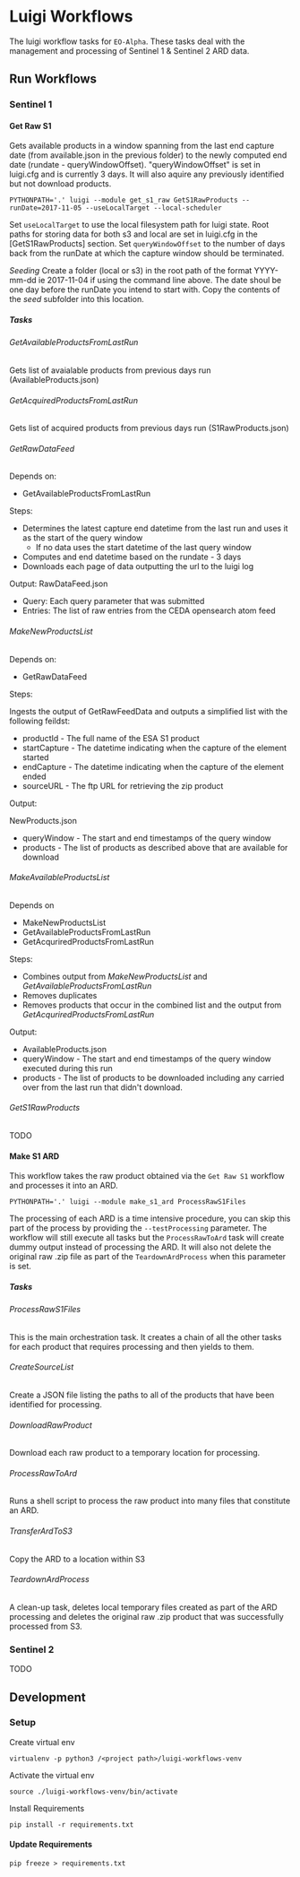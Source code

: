 # Luigi Workflows
The luigi workflow tasks for `EO-Alpha`. These tasks deal with the management and processing of Sentinel 1 & Sentinel 2 ARD data.

## Run Workflows

### Sentinel 1
#### Get Raw S1
Gets available products in a window spanning from the last end capture date (from available.json in the previous folder) to the newly computed end date (rundate - queryWindowOffset). "queryWindowOffset" is set in luigi.cfg and is currently 3 days. It will also aquire any previously identified but not download products.
```
PYTHONPATH='.' luigi --module get_s1_raw GetS1RawProducts --runDate=2017-11-05 --useLocalTarget --local-scheduler
```
Set `useLocalTarget` to use the local filesystem path for luigi state. 
Root paths for storing data for both s3 and local are set in luigi.cfg in the [GetS1RawProducts] section.
Set `queryWindowOffset` to the number of days back from the runDate at which the capture window should be terminated.

*Seeding*
Create a folder (local or s3) in the root path of the format YYYY-mm-dd ie 2017-11-04 if using the command line above. The date shoul be one day before the runDate you intend to start with. Copy the contents of the *seed* subfolder into this location.

##### Tasks
###### GetAvailableProductsFromLastRun
Gets list of avaialable products from previous days run (AvailableProducts.json)

###### GetAcquiredProductsFromLastRun
Gets list of acquired products from previous days run (S1RawProducts.json)

###### GetRawDataFeed
Depends on: 

- GetAvailableProductsFromLastRun

Steps:

- Determines the latest capture end datetime from the last run and uses it as the start of the query window
    - If no data uses the start datetime of the last query window
- Computes and end datetime based on the rundate - 3 days
- Downloads each page of data outputting the url to the luigi log

Output: RawDataFeed.json

- Query: Each query parameter that was submitted
- Entries: The list of raw entries from the CEDA opensearch atom feed

###### MakeNewProductsList
Depends on:

- GetRawDataFeed

Steps:

Ingests the output of GetRawFeedData and outputs a simplified list with the following feildst:

- productId - The full name of the ESA S1 product
- startCapture - The datetime indicating when the capture of the element started
- endCapture - The datetime indicating when the capture of the element ended
- sourceURL - The ftp URL for retrieving the zip product

Output:

NewProducts.json

- queryWindow - The start and end timestamps of the query window
- products - The list of products as described above that are available for download

###### MakeAvailableProductsList
Depends on 

- MakeNewProductsList
- GetAvailableProductsFromLastRun
- GetAcquriredProductsFromLastRun

Steps: 

- Combines output from *MakeNewProductsList* and *GetAvailableProductsFromLastRun*
- Removes duplicates
- Removes products that occur in the combined list and the output from *GetAcquriredProductsFromLastRun*

Output:

- AvailableProducts.json
- queryWindow - The start and end timestamps of the query window executed during this run
- products - The list of products to be downloaded including any carried over from the last run that didn't download.

###### GetS1RawProducts
TODO

#### Make S1 ARD
This workflow takes the raw product obtained via the `Get Raw S1` workflow and processes it into an ARD.
```
PYTHONPATH='.' luigi --module make_s1_ard ProcessRawS1Files
```
The processing of each ARD is a time intensive procedure, you can skip this part of the process by providing the `--testProcessing` parameter. The workflow will still execute all tasks but the `ProcessRawToArd` task will create dummy output instead of processing the ARD. It will also not delete the original raw .zip file as part of the `TeardownArdProcess` when this parameter is set.

##### Tasks
###### ProcessRawS1Files
This is the main orchestration task. It creates a chain of all the other tasks for each product that requires processing and then yields to them.

###### CreateSourceList
Create a JSON file listing the paths to all of the products that have been identified for processing.

###### DownloadRawProduct
Download each raw product to a temporary location for processing.

###### ProcessRawToArd
Runs a shell script to process the raw product into many files that constitute an ARD.

###### TransferArdToS3
Copy the ARD to a location within S3

###### TeardownArdProcess
A clean-up task, deletes local temporary files created as part of the ARD processing and deletes the original raw .zip product that was successfully processed from S3.

### Sentinel 2
TODO

## Development
### Setup
Create virtual env
```
virtualenv -p python3 /<project path>/luigi-workflows-venv
```
Activate the virtual env
```
source ./luigi-workflows-venv/bin/activate
```
Install Requirements
```
pip install -r requirements.txt
```

#### Update Requirements
```
pip freeze > requirements.txt
```